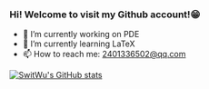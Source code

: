 ### Hi! Welcome to visit my Github account!😁

- 🔭 I’m currently working on PDE
- 🌱 I’m currently learning LaTeX
- 📫 How to reach me: [2401336502@qq.com](mailto:2401336502@qq.com)

[![SwitWu's GitHub stats](https://github-readme-stats.vercel.app/api?username=SwitWu)](https://github.com/anuraghazra/github-readme-stats)
